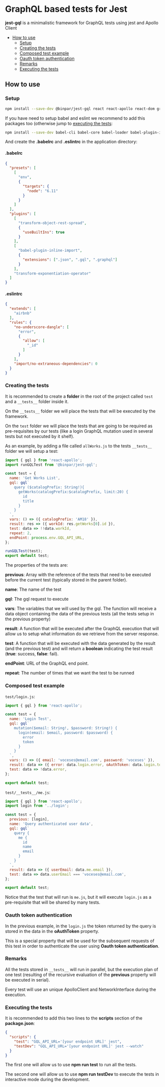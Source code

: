 # GraphQL based tests for Jest

**jest-gql** is a minimalistic framework for GraphQL tests using jest and Apollo Client

- [How to use](#how-to-use)
  - [Setup](#setup)
  - [Creating the tests](#creating-the-tests)
  - [Composed test example](#composed-test-example)
  - [Oauth token authentication](#oauth-token-authentication)
  - [Remarks](#remarks)
  - [Executing the tests](#executing-the-tests)

## How to use
### Setup

```bash
npm install --save-dev @binpar/jest-gql react react-apollo react-dom graphql-tag jest apollo-client
```

If you have need to setup babel and eslint we recommend to add this packages too (otherwise jump to [executing the tests](#executing-the-tests):

```bash
npm install --save-dev babel-cli babel-core babel-loader babel-plugin-inline-import babel-plugin-transform-exponentiation-operator babel-plugin-transform-object-rest-spread babel-preset-env babel-preset-es2015 babel-register eslint eslint-plugin-import eslint-plugin-jsx-a11y
```

And create the **.babelrc** and  **.eslintrc** in the application directory:

#### .babelrc
```json
{
  "presets": [
    [
      "env",
      {
        "targets": {
          "node": "6.11"
        }
      }
    ]
  ],
  "plugins": [
    [
      "transform-object-rest-spread",
      {
        "useBuiltIns": true
      }
    ],
    [
      "babel-plugin-inline-import",
      {
        "extensions": [".json", ".gql", ".graphql"]
      }
    ],
    "transform-exponentiation-operator"
  ]
}
```

#### .eslintrc
```json
{  
  "extends": [
    "airbnb"
  ],
  "rules": {
    "no-underscore-dangle": [
      "error",
      {
        "allow": [
          "_id"
        ]
      }
    ],
    "import/no-extraneous-dependencies": 0
  }
}
```

### Creating the tests

It is recommended to create a **folder** in the root of the project called ```test``` and a ```__tests__``` folder inside it.

On the ```__tests__``` folder we will place the tests that will be executed by the framework.

On the ```test``` folder we will place the tests that are going to be required as pre-requisites by our tests (like a login GraphQL mutation used in several tests but not executed by it shelf).

As an example, by adding a file called ```allWorks.js``` to the tests ```__tests__``` folder we will setup a test:

```javascript
import { gql } from 'react-apollo';
import runGQLTest from '@binpar/jest-gql';

const test = {
  name: 'Get Works List',
  gql: gql`
    query ($catalogPrefix: String!){
      getWorks(catalogPrefix:$catalogPrefix, limit:20) {
        id
        title
      }
    }
  `,
  vars: () => ({ catalogPrefix: 'AM18' }),
  result: res => ({ workId: res.getWorks[0].id }),
  test: data => !!data.workId,
  repeat: 2,
  endPoint: process.env.GQL_API_URL,
};

runGQLTest(test);
export default test;
```

The properties of the tests are:

**previous**: Array with the reference of the tests that need to be executed before the current test (typically stored in the parent folder).

**name**: The name of the test

**gql**: The gql request to execute

**vars**: The variables that we will used by the gql. The function will receive a data object containing the data of the previous tests (all the tests setup in the previous property)

**result**: A function that will be executed after the GraphQL execution that will allow us to setup what information do we retrieve from the server response.

**test**: A function that will be executed with the data generated by the result (and the previous test) and will return a **boolean** indicating the test result (**true**: success, **false**: fail).

**endPoint**: URL of the GraphQL end point.

**repeat**: The number of times that we want the test to be runned

### Composed test example

```test/login.js```:
```javascript
import { gql } from 'react-apollo';

const test = {
  name: 'Login Test',
  gql: gql`
    mutation($email: String!, $password: String!) {
      login(email: $email, password: $password) {
        error
        token
      }
    }
  `,
  vars: () => ({ email: 'voceses@email.com', password: 'voceses' }),
  result: data => ({ error: data.login.error, oAuthToken: data.login.token }),
  test: data => !data.error,
};

export default test;
```

```test/__tests__/me.js```:
```javascript
import { gql } from 'react-apollo';
import login from '../login';

const test = {
  previous: [login],
  name: 'Query authenticated user data',
  gql: gql`
    query {
      me {
        id
        name
        email
      }
    }
  `,
  result: data => ({ userEmail: data.me.email }),
  test: data => data.userEmail === 'voceses@email.com',
};

export default test;
```

Notice that the test that will run is ```me.js```, but it will execute ```login.js``` as a pre-requisite that will be shared by many tests.

### Oauth token authentication

In the previous example, in the ```login.js``` the token returned by the query is stored in the data in the **oAuthToken** property.

This is a special property that will be used for the subsequent requests of this test in order to authenticate the user using **Oauth token authentication**.

### Remarks

All the tests stored in ```__tests__``` will run in parallel, but the execution plan of one test (resulting of the recursive evaluation of the **previous** property will be executed in serial).

Every test will use an unique ApolloClient and NetworkInterface during the execution.

### Executing the tests

It is recommended to add this two lines to the **scripts** section of the **package.json**:

```json
{
  "scripts": {
    "test": "GQL_API_URL='[your endpoint URL]' jest",
    "testDev": "GQL_API_URL='[your endpoint URL]' jest --watch"
  }
}
```

The first one will allow us to use **npm run test** to run all the tests.

The second one will allow us to use **npm run testDev** to execute the tests in interactive mode during the development.